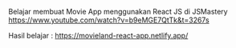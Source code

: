 Belajar membuat Movie App menggunakan React JS di JSMastery
https://www.youtube.com/watch?v=b9eMGE7QtTk&t=3267s


Hasil belajar : https://movieland-react-app.netlify.app/

